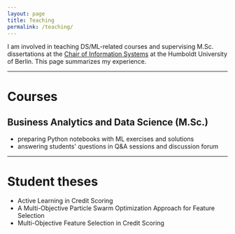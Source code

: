 ```yaml
---
layout: page
title: Teaching
permalink: /teaching/
---
```


I am involved in teaching DS/ML-related courses and supervising M.Sc. dissertations at the [Chair of Information Systems](https://www.wiwi.hu-berlin.de/en/Professorships/bwl/wi/personen-en/nikita-kozodoi-m-sc/nikita-kozodoi-m-sc) at the Humboldt University of Berlin. This page summarizes my experience.

---

# Courses

## Business Analytics and Data Science (M.Sc.)

- preparing Python notebooks with ML exercises and solutions
- answering students' questions in Q&A sessions and discussion forum

---

# Student theses

- Active Learning in Credit Scoring
- A Multi-Objective Particle Swarm Optimization Approach for Feature Selection
- Multi-Objective Feature Selection in Credit Scoring
